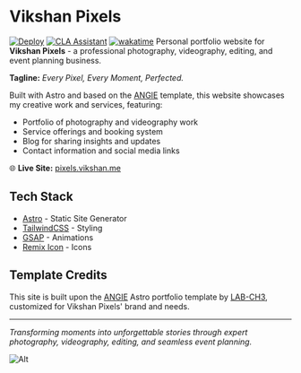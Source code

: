 # Vikshan Pixels

[![Deploy](https://github.com/iamvikshan/pixels/actions/workflows/deploy.yml/badge.svg)](https://github.com/iamvikshan/pixels/actions/workflows/deploy.yml)
[![CLA Assistant](https://github.com/iamvikshan/pixels/actions/workflows/cla.yml/badge.svg)](https://github.com/iamvikshan/pixels/actions/workflows/cla.yml)
[![wakatime](https://wakatime.com/badge/github/iamvikshan/pixels.svg)](https://wakatime.com/badge/github/iamvikshan/pixels)
Personal portfolio website for **Vikshan Pixels** - a professional photography, videography,
editing, and event planning business.

**Tagline:** _Every Pixel, Every Moment, Perfected._

Built with Astro and based on the [ANGIE](https://github.com/anthonylan/angie) template, this
website showcases my creative work and services, featuring:

- Portfolio of photography and videography work
- Service offerings and booking system
- Blog for sharing insights and updates
- Contact information and social media links

🌐 **Live Site:** [pixels.vikshan.me](https://pixels.vikshan.me)

## Tech Stack

- [Astro](https://astro.build/) - Static Site Generator
- [TailwindCSS](https://tailwindcss.com/) - Styling
- [GSAP](https://gsap.com/) - Animations
- [Remix Icon](https://remixicon.com/) - Icons

## Template Credits

This site is built upon the [ANGIE](https://github.com/anthonylan/angie) Astro portfolio template by
[LAB-CH3](https://github.com/LaB-CH3), customized for Vikshan Pixels' brand and needs.

---

_Transforming moments into unforgettable stories through expert photography, videography, editing,
and seamless event planning._

![Alt](https://repobeats.axiom.co/api/embed/adf2dd64ae17b6b5410f7ea6e5f4e38b1bae8579.svg "Repobeats analytics image")
